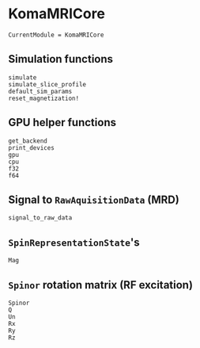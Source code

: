 # KomaMRICore

```@meta
CurrentModule = KomaMRICore
```

## Simulation functions

```@docs
simulate
simulate_slice_profile
default_sim_params
reset_magnetization!
```

## GPU helper functions

```@docs
get_backend
print_devices
gpu
cpu
f32
f64
```

## Signal to `RawAquisitionData` (MRD)

```@docs
signal_to_raw_data
```

## `SpinRepresentationState`'s

```@docs
Mag
```

## `Spinor` rotation matrix (RF excitation)

```@docs
Spinor
Q
Un
Rx
Ry
Rz
```
